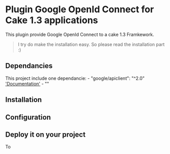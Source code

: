 # Plugin Google OpenId Connect for Cake 1.3 applications

This plugin provide Google OpenId Connect to a cake 1.3 Framkework.

> I try do make the installation easy. So please read the installation part :)

## Dependancies

This project include one dependancie:
    - "google/apiclient": "^2.0" ['Documentation'](https://github.com/google/google-api-php-client)
    - ""

## Installation

## Configuration

## Deploy it on your project

To 